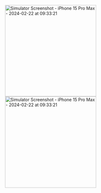 <img src="https://github.com/shobhakartiwari/ContentUnavailableView/assets/13196077/913279ba-39ef-487b-a8b8-f8eecb039f34" alt="Simulator Screenshot - iPhone 15 Pro Max - 2024-02-22 at 09:33:21" width="300" />


<img src="https://github.com/shobhakartiwari/ContentUnavailableView/assets/13196077/34445d37-7c3d-4a0d-923f-31fc09854245" alt="Simulator Screenshot - iPhone 15 Pro Max - 2024-02-22 at 09:33:21" width="300" />
